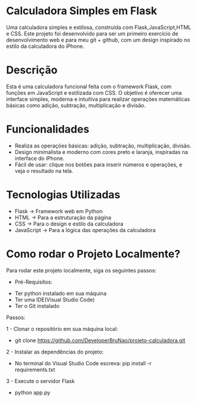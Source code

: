 # Calculadora Simples em Flask

Uma calculadora simples e estilosa, construída com Flask,JavaScript,HTML e CSS. Este projeto foi desenvolvido para ser um primeiro exercício de desenvolvimento web e para meu git + github, com um design inspirado no estilo da calculadora do iPhone.

# Descrição

Esta é uma calculadora funcional feita com o framework Flask, com funções em JavaScript e estilizada com CSS. O objetivo é oferecer uma interface simples, moderna e intuitiva para realizar operações matemáticas básicas como adição, subtração, multiplicação e divisão.

# Funcionalidades

- Realiza as operações básicas: adição, subtração, multiplicação, divisão.
- Design minimalista e moderno com cores preto e laranja, inspiradas na interface do iPhone.
- Fácil de usar: clique nos botões para inserir números e operações, e veja o resultado na tela.

# Tecnologias Utilizadas

- Flask -> Framework web em Python
- HTML -> Para a estruturação da página
- CSS -> Para o design e estilo da calculadora
- JavaScript -> Para a lógica das operações da calculadora

# Como rodar o Projeto Localmente?

Para rodar este projeto localmente, siga os seguintes passos:

* Pré-Requisitos:
- Ter python instalado em sua máquina
- Ter uma IDE(Visual Studio Code)
- Ter o Git instalado

 Passos:
 
1 - Clonar o repositório em sua máquina local:
- git clone https://github.com/DeveloperBruNao/projeto-calculadora.git

2 - Instalar as dependências do projeto:
- No terminal do Visual Studio Code escreva: pip install -r requirements.txt

3 - Execute o servidor Flask
- python app.py



